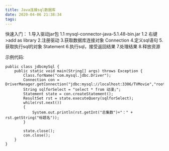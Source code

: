 ```yaml
---
title: Java连接sql数据库
date: 2020-04-06 21:38:34
tags:
---
```


快速入门：
1.导入驱动jar包
    1.1  mysql-connector-java-5.1.48-bin.jar
    1.2  右键>add as library
2.注册驱动
3.获取数据库连接对象 Connection
4.定义sql语句
5.获取执行sql的对象 Statement
6.执行sql，接受返回结果
7.处理结果
8.释放资源

示例代码:
```
public class jdbcmySql {
    public static void main(String[] args) throws Exception {
        Class.forName("com.mysql.jdbc.Driver");
        Connection con = DriverManager.getConnection("jdbc:mysql://localhost:3306/TVMovie","root","12345678");
        String sqlforSelect = "select * from 动漫;";
        Statement state = con.createStatement();
        ResultSet rst = state.executeQuery(sqlforSelect);
        while(rst.next())
        {
            System.out.println(rst.getInt("总集数")+"：" + rst.getString("标题名"));
        }

        state.close();
        con.close();
    }
}
```
